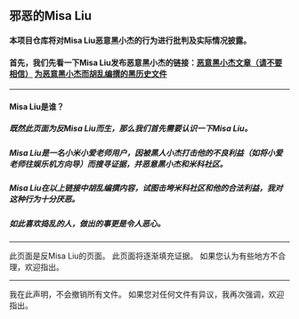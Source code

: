 ## 邪恶的Misa Liu
#### 本项目仓库将对Misa Liu恶意黑小杰的行为进行批判及实际情况披露。
#### 首先，我们先看一下Misa Liu发布恶意黑小杰的链接：[恶意黑小杰文章（请不要相信）](https://github.com/MisaLiu/Evil_Xiaojie)  [为恶意黑小杰而胡乱编撰的黑历史文件](https://github.com/MisaLiu/Evil_Xiaojie/tree/master/Xiaojie_BlackHistory)
***
#### Misa Liu是谁？
##### 既然此页面为反Misa Liu而生，那么我们首先需要认识一下Misa Liu。
##### Misa Liu是一名小米小爱老师用户，因被黑人小杰打击他的不良利益（如将小爱老师往娱乐机方向导）而搜寻证据，并恶意黑小杰和米科社区。
##### Misa Liu在以上链接中胡乱编撰内容，试图击垮米科社区和他的合法利益，我对这种行为十分厌恶。
##### 如此喜欢捣乱的人，做出的事更是令人恶心。
***
此页面是反Misa Liu的页面。
此页面将逐渐填充证据。
如果您认为有些地方不合理，欢迎指出。
***
我在此声明，不会撤销所有文件。
如果您对任何文件有异议，我再次强调，欢迎指出。

